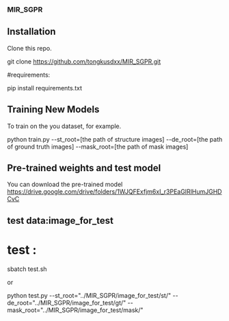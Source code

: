 ### MIR_SGPR
## Installation

Clone this repo.

git clone https://github.com/tongkusdxx/MIR_SGPR.git

#requirements:

pip install requirements.txt


## Training New Models

To train on the you dataset, for example.

python train.py --st_root=[the path of structure images] --de_root=[the path of ground truth images] --mask_root=[the path of mask images]

## Pre-trained weights and test model

You can download the pre-trained model 
https://drive.google.com/drive/folders/1WJQFExfjm6xI_r3PEaGIRlHumJGHDCvC


## test data:image_for_test

# test :

sbatch test.sh

or

python test.py --st_root="../MIR_SGPR/image_for_test/st/" --de_root="../MIR_SGPR/image_for_test/gt/" --mask_root="../MIR_SGPR/image_for_test/mask/"

